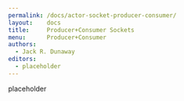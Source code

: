 ```yaml
---
permalink: /docs/actor-socket-producer-consumer/
layout:    docs
title:     Producer+Consumer Sockets
menu:      Producer+Consumer
authors:
  - Jack R. Dunaway
editors:
  - placeholder
---
```


placeholder
